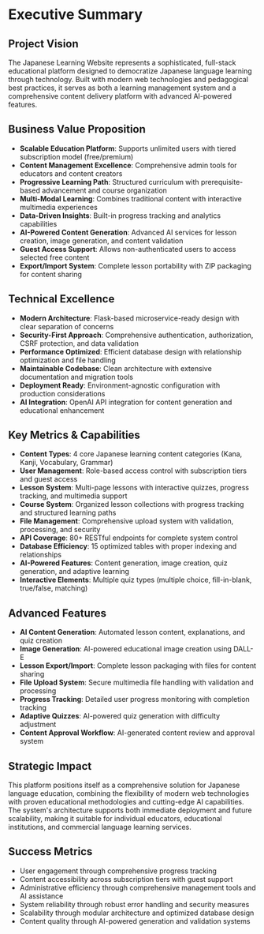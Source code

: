 # Executive Summary

## Project Vision
The Japanese Learning Website represents a sophisticated, full-stack educational platform designed to democratize Japanese language learning through technology. Built with modern web technologies and pedagogical best practices, it serves as both a learning management system and a comprehensive content delivery platform with advanced AI-powered features.

## Business Value Proposition
- **Scalable Education Platform**: Supports unlimited users with tiered subscription model (free/premium)
- **Content Management Excellence**: Comprehensive admin tools for educators and content creators
- **Progressive Learning Path**: Structured curriculum with prerequisite-based advancement and course organization
- **Multi-Modal Learning**: Combines traditional content with interactive multimedia experiences
- **Data-Driven Insights**: Built-in progress tracking and analytics capabilities
- **AI-Powered Content Generation**: Advanced AI services for lesson creation, image generation, and content validation
- **Guest Access Support**: Allows non-authenticated users to access selected free content
- **Export/Import System**: Complete lesson portability with ZIP packaging for content sharing

## Technical Excellence
- **Modern Architecture**: Flask-based microservice-ready design with clear separation of concerns
- **Security-First Approach**: Comprehensive authentication, authorization, CSRF protection, and data validation
- **Performance Optimized**: Efficient database design with relationship optimization and file handling
- **Maintainable Codebase**: Clean architecture with extensive documentation and migration tools
- **Deployment Ready**: Environment-agnostic configuration with production considerations
- **AI Integration**: OpenAI API integration for content generation and educational enhancement

## Key Metrics & Capabilities
- **Content Types**: 4 core Japanese learning content categories (Kana, Kanji, Vocabulary, Grammar)
- **User Management**: Role-based access control with subscription tiers and guest access
- **Lesson System**: Multi-page lessons with interactive quizzes, progress tracking, and multimedia support
- **Course System**: Organized lesson collections with progress tracking and structured learning paths
- **File Management**: Comprehensive upload system with validation, processing, and security
- **API Coverage**: 80+ RESTful endpoints for complete system control
- **Database Efficiency**: 15 optimized tables with proper indexing and relationships
- **AI-Powered Features**: Content generation, image creation, quiz generation, and adaptive learning
- **Interactive Elements**: Multiple quiz types (multiple choice, fill-in-blank, true/false, matching)

## Advanced Features
- **AI Content Generation**: Automated lesson content, explanations, and quiz creation
- **Image Generation**: AI-powered educational image creation using DALL-E
- **Lesson Export/Import**: Complete lesson packaging with files for content sharing
- **File Upload System**: Secure multimedia file handling with validation and processing
- **Progress Tracking**: Detailed user progress monitoring with completion tracking
- **Adaptive Quizzes**: AI-powered quiz generation with difficulty adjustment
- **Content Approval Workflow**: AI-generated content review and approval system

## Strategic Impact
This platform positions itself as a comprehensive solution for Japanese language education, combining the flexibility of modern web technologies with proven educational methodologies and cutting-edge AI capabilities. The system's architecture supports both immediate deployment and future scalability, making it suitable for individual educators, educational institutions, and commercial language learning services.

## Success Metrics
- User engagement through comprehensive progress tracking
- Content accessibility across subscription tiers with guest support
- Administrative efficiency through comprehensive management tools and AI assistance
- System reliability through robust error handling and security measures
- Scalability through modular architecture and optimized database design
- Content quality through AI-powered generation and validation systems
